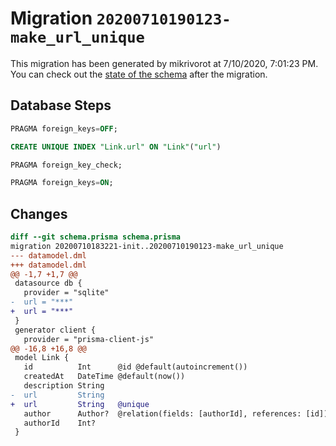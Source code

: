 # Migration `20200710190123-make_url_unique`

This migration has been generated by mikrivorot at 7/10/2020, 7:01:23 PM.
You can check out the [state of the schema](./schema.prisma) after the migration.

## Database Steps

```sql
PRAGMA foreign_keys=OFF;

CREATE UNIQUE INDEX "Link.url" ON "Link"("url")

PRAGMA foreign_key_check;

PRAGMA foreign_keys=ON;
```

## Changes

```diff
diff --git schema.prisma schema.prisma
migration 20200710183221-init..20200710190123-make_url_unique
--- datamodel.dml
+++ datamodel.dml
@@ -1,7 +1,7 @@
 datasource db {
   provider = "sqlite" 
-  url = "***"
+  url = "***"
 }
 generator client {
   provider = "prisma-client-js"
@@ -16,8 +16,8 @@
 model Link {
   id          Int      @id @default(autoincrement())
   createdAt   DateTime @default(now())
   description String
-  url         String
+  url         String   @unique
   author      Author?  @relation(fields: [authorId], references: [id])
   authorId    Int?
 }
```


